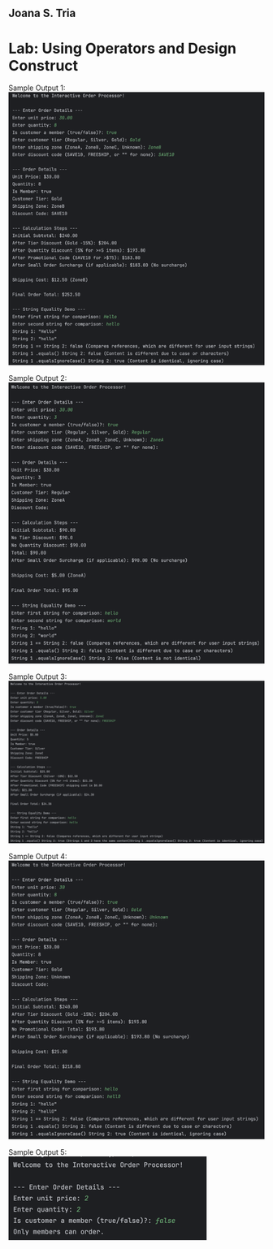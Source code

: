 ## Joana S. Tria
# Lab: Using Operators and Design Construct

Sample Output 1:
![img.png](img.png)

Sample Output 2:
![img_1.png](img_1.png)

Sample Output 3:
![img_2.png](img_2.png)

Sample Output 4:
![img_4.png](img_4.png)

Sample Output 5:
![img_3.png](img_3.png)

